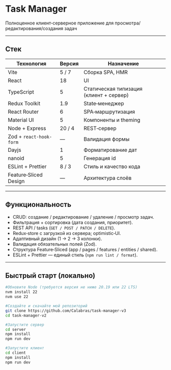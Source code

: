# Task Manager 

Полноценное клиент‑серверное приложение для просмотра/редактирования/создания задач

---

## Стек

| Технология | Версия | Назначение |
|------------|--------|------------|
| Vite   | 5 / 7  | Сборка SPA, HMR |
| React  | 18     | UI |
| TypeScript | 5  | Статическая типизация (клиент + сервер) |
| Redux Toolkit | 1.9 | State‑менеджер |
| React Router | 6 | SPA‑маршрутизация |
| Material UI  | 5 | Компоненты и theming |
| Node + Express | 20 / 4 | REST‑сервер |
| Zod + `react-hook-form` | — | Валидация формы |
| Dayjs        | 1 | Форматирование дат |
| nanoid       | 5 | Генерация id |
| ESLint + Prettier | 8 / 3 | Стиль и качество кода |
| Feature‑Sliced Design | — | Архитектура слоёв |

---

## Функциональность

- CRUD: создание / редактирование / удаление / просмотр задач.
- Фильтрация + сортировка (дата создания, приоритет).
- REST API / tasks (`GET / POST / PATCH / DELETE`).
- Redux‑store с загрузкой из сервера; optimistic‑UI.
- Адаптивный дизайн (1 → 2 → 3 колонки).
- Валидация обязательных полей (Zod).
- Структура Feature‑Sliced (app / pages / features / entities / shared).
- ESLint + Prettier — единый стиль (`npm run lint / format`).

---

## Быстрый старт (локально)

```bash
#Обновите Node (требуется версия не ниже 20.19 или 22 LTS)
nvm install 22
nvm use 22

#Создайте и скачайте мой репозиторий
git clone https://github.com/Calabras/task-manager-v3
cd task-manager-v2

#Запустите сервер
cd server
npm install
npm run dev

#Запустите клиент
cd client
npm install
npm run dev
